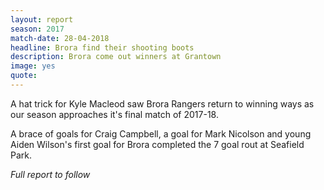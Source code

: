 ```yaml
---
layout: report
season: 2017
match-date: 28-04-2018
headline: Brora find their shooting boots
description: Brora come out winners at Grantown
image: yes
quote:
---
```

A hat trick for Kyle Macleod saw Brora Rangers return to winning ways as our season approaches it's final match of 2017-18.

A brace of goals for Craig Campbell, a goal for Mark Nicolson and young Aiden Wilson's first goal for Brora completed the 7 goal rout at Seafield Park.

*Full report to follow*
